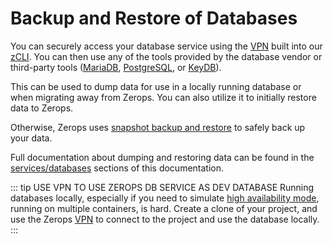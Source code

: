 # Backup and Restore of Databases

You can securely access your database service using the [VPN](/documentation/cli/vpn.html) built into our [zCLI](/documentation/cli/installation-authorization.html). You can then use any of the tools provided by the database vendor or third-party tools ([MariaDB](/documentation/services/databases/mariadb.html#how-to-backup-or-restore-database-data), [PostgreSQL](/documentation/services/databases/postgresql.html#how-to-backup-or-restore-database-data), or [KeyDB](/documentation/services/databases/keydb.html#how-to-backup-or-restore-database-data)).

This can be used to dump data for use in a locally running database or when migrating away from Zerops. You can also utilize it to initially restore data to Zerops.

Otherwise, Zerops uses [snapshot backup and restore](/documentation/backup-restore/snapshot-backup.html) to safely back up your data.

Full documentation about dumping and restoring data can be found in the [services/databases](https://dev.mysql.com/doc/refman/8.0/en/mysql.html) sections of this documentation.

::: tip USE VPN TO USE ZEROPS DB SERVICE AS DEV DATABASE
Running databases locally, especially if you need to simulate [high availability mode](/documentation/ha/why-should-i-want-high-availability.html), running on multiple containers, is hard. Create a clone of your project, and use the Zerops [VPN](/documentation/cli/vpn.html) to connect to the project and use the database locally.
:::
